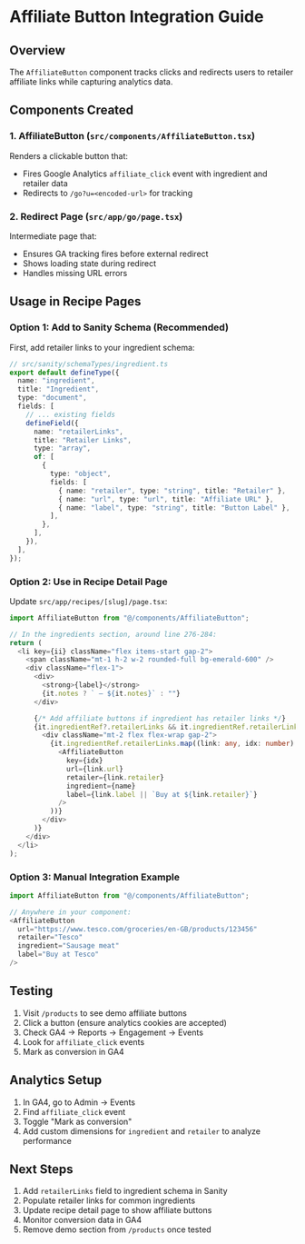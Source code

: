 # Affiliate Button Integration Guide

## Overview
The `AffiliateButton` component tracks clicks and redirects users to retailer affiliate links while capturing analytics data.

## Components Created

### 1. AffiliateButton (`src/components/AffiliateButton.tsx`)
Renders a clickable button that:
- Fires Google Analytics `affiliate_click` event with ingredient and retailer data
- Redirects to `/go?u=<encoded-url>` for tracking

### 2. Redirect Page (`src/app/go/page.tsx`)
Intermediate page that:
- Ensures GA tracking fires before external redirect
- Shows loading state during redirect
- Handles missing URL errors

## Usage in Recipe Pages

### Option 1: Add to Sanity Schema (Recommended)

First, add retailer links to your ingredient schema:

```typescript
// src/sanity/schemaTypes/ingredient.ts
export default defineType({
  name: "ingredient",
  title: "Ingredient",
  type: "document",
  fields: [
    // ... existing fields
    defineField({
      name: "retailerLinks",
      title: "Retailer Links",
      type: "array",
      of: [
        {
          type: "object",
          fields: [
            { name: "retailer", type: "string", title: "Retailer" },
            { name: "url", type: "url", title: "Affiliate URL" },
            { name: "label", type: "string", title: "Button Label" },
          ],
        },
      ],
    }),
  ],
});
```

### Option 2: Use in Recipe Detail Page

Update `src/app/recipes/[slug]/page.tsx`:

```typescript
import AffiliateButton from "@/components/AffiliateButton";

// In the ingredients section, around line 276-284:
return (
  <li key={ii} className="flex items-start gap-2">
    <span className="mt-1 h-2 w-2 rounded-full bg-emerald-600" />
    <div className="flex-1">
      <div>
        <strong>{label}</strong>
        {it.notes ? ` — ${it.notes}` : ""}
      </div>

      {/* Add affiliate buttons if ingredient has retailer links */}
      {it.ingredientRef?.retailerLinks && it.ingredientRef.retailerLinks.length > 0 && (
        <div className="mt-2 flex flex-wrap gap-2">
          {it.ingredientRef.retailerLinks.map((link: any, idx: number) => (
            <AffiliateButton
              key={idx}
              url={link.url}
              retailer={link.retailer}
              ingredient={name}
              label={link.label || `Buy at ${link.retailer}`}
            />
          ))}
        </div>
      )}
    </div>
  </li>
);
```

### Option 3: Manual Integration Example

```typescript
import AffiliateButton from "@/components/AffiliateButton";

// Anywhere in your component:
<AffiliateButton
  url="https://www.tesco.com/groceries/en-GB/products/123456"
  retailer="Tesco"
  ingredient="Sausage meat"
  label="Buy at Tesco"
/>
```

## Testing

1. Visit `/products` to see demo affiliate buttons
2. Click a button (ensure analytics cookies are accepted)
3. Check GA4 → Reports → Engagement → Events
4. Look for `affiliate_click` events
5. Mark as conversion in GA4

## Analytics Setup

1. In GA4, go to Admin → Events
2. Find `affiliate_click` event
3. Toggle "Mark as conversion"
4. Add custom dimensions for `ingredient` and `retailer` to analyze performance

## Next Steps

1. Add `retailerLinks` field to ingredient schema in Sanity
2. Populate retailer links for common ingredients
3. Update recipe detail page to show affiliate buttons
4. Monitor conversion data in GA4
5. Remove demo section from `/products` once tested
